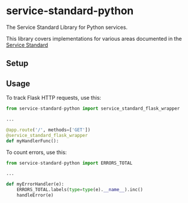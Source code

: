 # service-standard-python
The Service Standard Library for Python services.

This library covers implementations for various areas documented in the [Service Standard](https://github.com/uswitch/service-standard-docs)

## Setup


## Usage
To track Flask HTTP requests, use this:
```python
from service-standard-python import service_standard_flask_wrapper

...

@app.route('/', methods=['GET'])
@service_standard_flask_wrapper
def myHandlerFunc():
```

To count errors, use this:
```python
from service-standard-python import ERRORS_TOTAL

...

def myErrorHandler(e):
    ERRORS_TOTAL.labels(type=type(e).__name__).inc()
    handleError(e)
```
